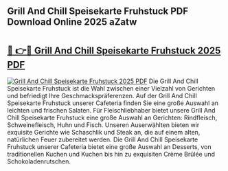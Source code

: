 ## Grill And Chill Speisekarte Fruhstuck PDF Download Online 2025 aZatw

# <h2><a href="http://gc9nys.nevu.top/?p=Grill+And+Chill+Speisekarte+Fruhstuck">🔗 👉🔴 Grill And Chill Speisekarte Fruhstuck 2025 PDF</a></h2>

[![Grill And Chill Speisekarte Fruhstuck 2025 PDF](https://i.imgur.com/dBaPXMq.png)](http://gc9nys.nevu.top/?p=Grill+And+Chill+Speisekarte+Fruhstuck)
Die Grill And Chill Speisekarte Fruhstuck ist die Wahl zwischen einer Vielzahl von Gerichten und befriedigt Ihre Geschmackspräferenzen. Auf der Grill And Chill Speisekarte Fruhstuck unserer Cafeteria finden Sie eine große Auswahl an leichten und frischen Salaten. Für Fleischliebhaber bietet unsere Grill And Chill Speisekarte Fruhstuck eine große Auswahl an Gerichten: Rindfleisch, Schweinefleisch, Huhn und Fisch. Unseren Auserwählten bieten wir exquisite Gerichte wie Schaschlik und Steak an, die auf einem alten, natürlichen Feuer zubereitet werden. Die Grill And Chill Speisekarte Fruhstuck unserer Cafeteria bietet eine große Auswahl an Desserts, von traditionellen Kuchen und Kuchen bis hin zu exquisiten Crème Brûlée und Schokoladenrutschen.
